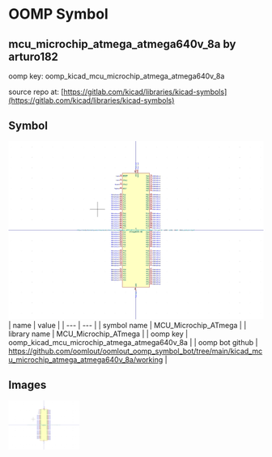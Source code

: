 # OOMP Symbol  
## mcu_microchip_atmega_atmega640v_8a  by arturo182  
  
oomp key: oomp_kicad_mcu_microchip_atmega_atmega640v_8a  
  
source repo at: [https://gitlab.com/kicad/libraries/kicad-symbols](https://gitlab.com/kicad/libraries/kicad-symbols)  
## Symbol  
  
[![working.png](working_600.png)](working.png)  
| name | value | 
| --- | --- | 
| symbol name | MCU_Microchip_ATmega | 
| library name | MCU_Microchip_ATmega | 
| oomp key | oomp_kicad_mcu_microchip_atmega_atmega640v_8a | 
| oomp bot github | https://github.com/oomlout/oomlout_oomp_symbol_bot/tree/main/kicad_mcu_microchip_atmega_atmega640v_8a/working | 
## Images  
  
[![working.png](working_140.png)](working.png)  
